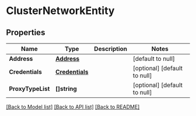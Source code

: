 # ClusterNetworkEntity

## Properties
Name | Type | Description | Notes
------------ | ------------- | ------------- | -------------
**Address** | [**Address**](address.md) |  | [default to null]
**Credentials** | [**Credentials**](credentials.md) |  | [optional] [default to null]
**ProxyTypeList** | **[]string** |  | [optional] [default to null]

[[Back to Model list]](../README.md#documentation-for-models) [[Back to API list]](../README.md#documentation-for-api-endpoints) [[Back to README]](../README.md)
